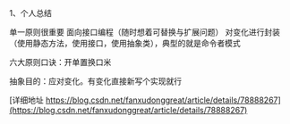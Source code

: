 
1、个人总结

单一原则很重要
面向接口编程（随时想着可替换与扩展问题）
对变化进行封装（使用静态方法，使用接口，使用抽象类），典型的就是命令者模式

六大原则口诀：开单置换口米

抽象目的：应对变化。有变化直接新写个实现就行

[详细地址 https://blog.csdn.net/fanxudonggreat/article/details/78888267](https://blog.csdn.net/fanxudonggreat/article/details/78888267)